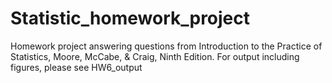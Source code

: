 # Statistic_homework_project
Homework project answering questions from Introduction to the Practice of Statistics, Moore, McCabe, & Craig, Ninth Edition.
For output including figures, please see HW6_output
